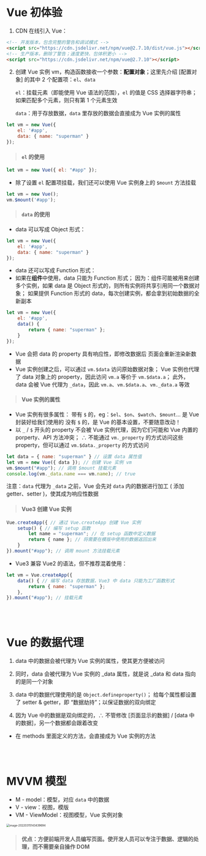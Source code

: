 # Vue 初体验

1. CDN 在线引入 Vue：

```html
<!-- 开发版本，包含完整的警告和调试模式 -->
<script src="https://cdn.jsdelivr.net/npm/vue@2.7.10/dist/vue.js"></script>
<!-- 生产版本，删除了警告；速度更快、包体积更小 -->
<script src="https://cdn.jsdelivr.net/npm/vue@2.7.10"></script>
```

2. 创建 Vue 实例 vm，构造函数接收一个参数：**配置对象**；这里先介绍 [配置对象] 的其中 2 个配置项：`el`、`data`

   `el`：挂载元素（即能使用 Vue 语法的范围），`el` 的值是 CSS 选择器字符串；如果匹配多个元素，则只有第 1 个元素生效

   `data`：用于存放数据，`data` 里存放的数据会直接成为 Vue 实例的属性

```js
let vm = new Vue({
    el: '#app',
    data: { name: "superman" }
});
```

> #### `el` 的使用

```js
let vm = new Vue({ el: "#app" });
```

- 除了设置 `el` 配置项挂载，我们还可以使用 Vue 实例身上的 `$mount` 方法挂载

```js
let vm = new Vue();
vm.$mount('#app');
```

> #### `data` 的使用

- data 可以写成 Object 形式：

```js
let vm = new Vue({
    el: '#app',
    data: { name: "superman" }
});
```

- data 还可以写成 Function 形式：
- 如果在**组件**中使用，data 只能为 Function 形式；
  因为：组件可能被用来创建多个实例，如果 data 是 Object 形式的，则所有实例将共享引用同一个数据对象；
  如果提供 Function 形式的 data，每次创建实例，都会拿到初始数据的全新副本

```js
let vm = new Vue({
    el: '#app',
    data() {
        return { name: "superman" };
    }
});
```

- Vue 会把 data 的 property 具有响应性，即修改数据后 页面会重新渲染新数据
- Vue 实例创建之后，可以通过 `vm.$data` 访问原始数据对象；
  Vue 实例也代理了 data 对象上的 property，因此访问 `vm.a` 等价于 `vm.$data.a`；
  此外，data 会被 Vue 代理为 `_data`，因此 `vm.a`、`vm.$data.a`、`vm._data.a` 等效

> #### Vue 实例的属性

- Vue 实例有很多属性：
  带有 `$` 的，eg：`$el`、`$on`、`$watch`、`$mount`… 是 Vue 封装好给我们使用的
  没有 `$` 的，是 Vue 的基本设置，不要随意改动！
- 以 `_` / `$` 开头的 property 不会被 Vue 实例代理，因为它们可能和 Vue 内置的 porperty、API 方法冲突；
  ∴ 不能通过 `vm._property` 的方式访问这些 property，但可以通过 `vm.$data._property` 的方式访问

```js
let data = { name: "superman" } // 设置 data 属性值
let vm = new Vue({ data }); // 创建 Vue 实例 vm
vm.$mount("#app"); // 调用 $mount 挂载元素
console.log(vm._data.name === vm.name); // true
```

注意：`data` 代理为 `_data` 之前，Vue 会先对 `data` 内的数据进行加工 ( 添加 getter、setter )，使其成为响应性数据

> #### Vue3 创建 Vue 实例

```js
Vue.createApp({ // 通过 Vue.createApp 创建 Vue 实例
    setup() { // 编写 setup 函数
        let name = "superman"; // 在 setup 函数中定义数据
        return { name }; // 将需要在模版中使用的数据返回出来
    }
}).mount("#app"); // 调用 mount 方法挂载元素
```

- Vue3 兼容 Vue2 的语法，但不推荐混着使用：

```js
let vm = Vue.createApp({
    data() { // 编写 data 存放数据，Vue3 中 data 只能为工厂函数形式
        return { name: "superman" };
    },
}).mount("#app"); // 挂载元素
```

<br><br>

# Vue 的数据代理

1. data 中的数据会被代理为 Vue 实例的属性，使其更方便被访问

2. 同时，data 会被代理为 Vue 实例的 _data 属性，就是说 _data 和 data 指向的是同一个对象

3. data 中的数据代理使用的是 `Object.defineproperty()`；
   给每个属性都设置了 setter & getter，即 “数据劫持”；以保证数据的双向绑定

4. 因为 Vue 中的数据是双向绑定的，∴ 不管修改 [页面显示的数据] / [data 中的数据]，另一个数据都会跟着改变

- 在 methods 里面定义的方法，会直接成为 Vue 实例的方法

<br><br>

# MVVM 模型

- M - model：模型，对应 `data` 中的数据
- V - view：视图，模版
- VM - ViewModel：视图模型，Vue 实例对象

<img src="image-20220315143439694.png" alt="image-20220315143439694" style="zoom:50%;" />

> #### 优点：方便前端开发人员编写页面。使开发人员可以专注于数据、逻辑的处理，而不需要亲自操作 DOM
